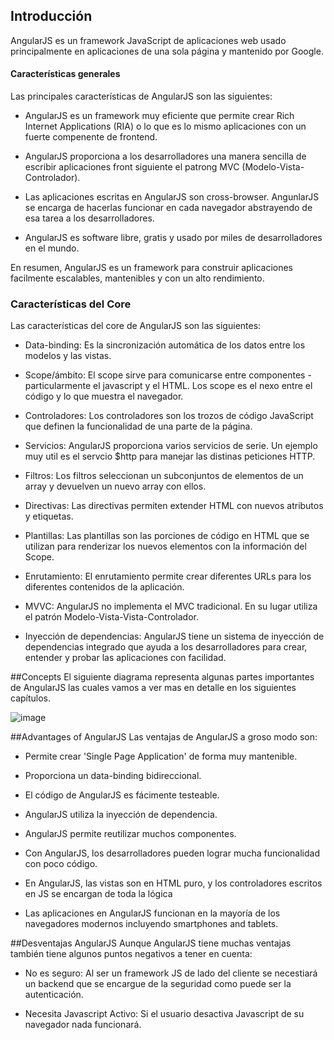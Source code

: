 ## Introducción

AngularJS es un framework JavaScript de aplicaciones web usado principalmente en aplicaciones de una sola página y mantenido por Google.

#### Características generales
Las principales características de AngularJS son las siguientes:

* AngularJS es un framework muy eficiente que permite crear Rich Internet Applications (RIA) o lo que es lo mismo aplicaciones con un fuerte compenente de frontend.

* AngularJS proporciona a los desarrolladores una manera sencilla de escribir aplicaciones front siguiente el patrong MVC (Modelo-Vista-Controlador).

* Las aplicaciones escritas en AngularJS son cross-browser. AngunlarJS se encarga de hacerlas funcionar en cada navegador abstrayendo de esa tarea a los desarrolladores.

* AngularJS es software libre, gratis y usado por miles de desarrolladores en el mundo.

En resumen, AngularJS es un framework para construir aplicaciones facilmente escalables, mantenibles y con un alto rendimiento.

### Características del Core
Las características del core de AngularJS son las siguientes:

* Data-binding: Es la sincronización automática de los datos entre los modelos y las vistas.

* Scope/ámbito: El scope sirve para comunicarse entre componentes - particularmente el javascript y el HTML. Los scope es el nexo  entre el código y lo que muestra el navegador.

* Controladores: Los controladores son los trozos de código JavaScript que definen la funcionalidad de una parte de la página.

* Servicios: AngularJS proporciona varios servicios de serie. Un ejemplo muy util es el servcio $http para manejar las distinas peticiones HTTP. 

* Filtros: Los filtros seleccionan un subconjuntos de elementos de un array y devuelven un nuevo array con ellos.
 
* Directivas: Las directivas permiten extender HTML con nuevos atributos y etiquetas.

* Plantillas: Las plantillas son las porciones de código en HTML que se utilizan para renderizar los nuevos elementos con la información del Scope.

* Enrutamiento: El enrutamiento permite crear diferentes URLs para los diferentes contenidos de la aplicación.

* MVVC: AngularJS no implementa el MVC tradicional. En su lugar utiliza el patrón Modelo-Vista-Vista-Controlador.

* Inyección de dependencias: AngularJS tiene un sistema de inyección de dependencias integrado que ayuda a los desarrolladores para crear, entender y probar las aplicaciones con facilidad.


##Concepts
El siguiente diagrama representa algunas partes importantes de AngularJS las cuales vamos a ver mas en detalle en los siguientes capítulos.

![image](http://)


##Advantages of AngularJS
Las ventajas de AngularJS a groso modo son:

* Permite crear 'Single Page Application' de forma muy mantenible.

* Proporciona un data-binding bidireccional.

* El código de AngularJS es fácimente testeable.

* AngularJS utiliza la inyección de dependencia.

* AngularJS permite reutilizar muchos componentes.

* Con AngularJS, los desarrolladores pueden lograr mucha funcionalidad con poco código.

* En AngularJS, las vistas son en HTML puro, y los controladores escritos en JS se encargan de toda la lógica

* Las aplicaciones en AngularJS funcionan en la mayoría de los navegadores modernos incluyendo smartphones and tablets.

##Desventajas AngularJS
Aunque AngularJS tiene muchas ventajas también tiene algunos puntos negativos a tener en cuenta:

* No es seguro: Al ser un framework JS de lado del cliente se necestiará un backend que se encargue de la seguridad como puede ser la autenticación.

* Necesita Javascript Activo: Si el usuario desactiva Javascript de su navegador nada funcionará.
